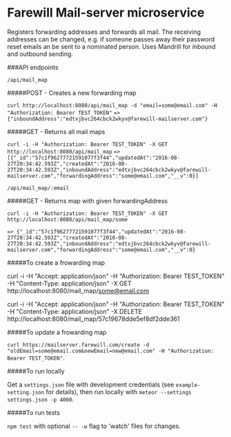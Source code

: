 # Farewill Mail-server microservice

Registers forwarding addresses and forwards all mail. The receiving addresses can be changed, e.g. if someone passes away their password reset emails an be sent to a nominated person. Uses Mandrill for inbound and outbound sending.

###API endpoints

`/api/mail_map`

#####POST - Creates a new forwarding map

`curl http://localhost:8080/api/mail_map -d "email=some@email.com" -H "Authorization: Bearer TEST_TOKEN"`
`=> {"inboundAddress":"edtxjbvc264cbck2wkyv@farewill-mailserver.com"}`

#####GET - Returns all mail maps

`curl -i -H "Authorization: Bearer TEST_TOKEN" -X GET http://localhost:8080/api/mail_map`
`=> [{"_id":"57c1f96277721591077f3f44","updatedAt":"2016-08-27T20:34:42.593Z","createdAt":"2016-08-27T20:34:42.593Z","inboundAddress":"edtxjbvc264cbck2wkyv@farewill-mailserver.com","forwardingAddress":"some@email.com","__v":0}]`

`/api/mail_map/:email`

#####GET - Returns map with given forwardingAddress

`curl -i -H "Authorization: Bearer TEST_TOKEN" -X GET http://localhost:8080/api/mail_map/some`

`=> {"_id":"57c1f96277721591077f3f44","updatedAt":"2016-08-27T20:34:42.593Z","createdAt":"2016-08-27T20:34:42.593Z","inboundAddress":"edtxjbvc264cbck2wkyv@farewill-mailserver.com","forwardingAddress":"some@email.com","__v":0}`







#####To create a frowarding map


curl -i -H "Accept: application/json" -H "Authorization: Bearer TEST_TOKEN" -H "Content-Type: application/json" -X GET http://localhost:8080/mail_map/some@email.com


curl -i -H "Accept: application/json" -H "Authorization: Bearer TEST_TOKEN" -H "Content-Type: application/json" -X DELETE http://localhost:8080/mail_map/57c19678dde5ef8df2dde361



#####To update a frowarding map

` curl https://mailserver.farewill.com/create -d "oldEmail=some@email.com&newEmail=new@email.com" -H "Authorization: Bearer TEST_TOKEN" `.

#####To run locally

Get a `settings.json` file with development credentials (see `example-setting.json` for details), then run locally with `meteor --settings settings.json -p 4000`.

#####To run tests

`npm test` with optional `-- -w` flag to 'watch' files for changes.
